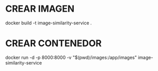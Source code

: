 # CREAR IMAGEN

docker build -t image-similarity-service .

# CREAR CONTENEDOR

docker run -d -p 8000:8000 -v "$(pwd)/images:/app/images" image-similarity-service
